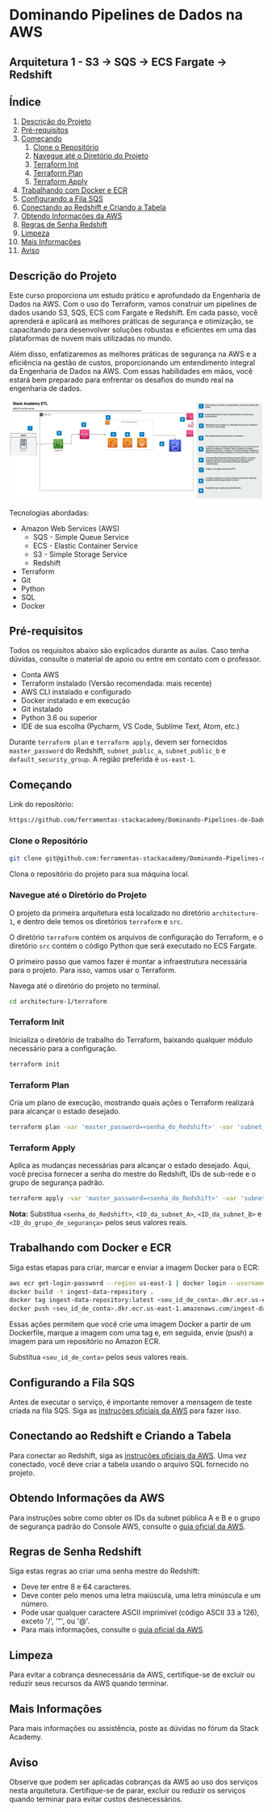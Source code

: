 # Dominando Pipelines de Dados na AWS
## Arquitetura 1 - S3 -> SQS -> ECS Fargate -> Redshift

## Índice
1. [Descrição do Projeto](#descrição-do-projeto)
2. [Pré-requisitos](#pré-requisitos)
3. [Começando](#começando)
    1. [Clone o Repositório](#clone-o-repositório)
    2. [Navegue até o Diretório do Projeto](#navegue-até-o-diretório-do-projeto)
    3. [Terraform Init](#terraform-init)
    4. [Terraform Plan](#terraform-plan)
    5. [Terraform Apply](#terraform-apply)
4. [Trabalhando com Docker e ECR](#trabalhando-com-docker-e-ecr)
5. [Configurando a Fila SQS](#configurando-a-fila-sqs)
6. [Conectando ao Redshift e Criando a Tabela](#conectando-ao-redshift-e-criando-a-tabela)
7. [Obtendo Informações da AWS](#obtendo-informações-da-aws)
8. [Regras de Senha Redshift](#regras-de-senha-redshift)
9. [Limpeza](#limpeza)
10. [Mais Informações](#mais-informações)
11. [Aviso](#aviso)

## Descrição do Projeto <a name="descrição-do-projeto"></a>
Este curso proporciona um estudo prático e aprofundado da Engenharia de Dados na AWS.
Com o uso do Terraform, vamos construir um pipelines de dados usando S3, SQS, ECS com Fargate e Redshift.
Em cada passo, você aprenderá e aplicará as melhores práticas de segurança e otimização, se capacitando para desenvolver soluções robustas e eficientes em uma das plataformas de nuvem mais utilizadas no mundo.

Além disso, enfatizaremos as melhores práticas de segurança na AWS e a eficiência na gestão de custos, proporcionando um entendimento integral da Engenharia de Dados na AWS. Com essas habilidades em mãos, você estará bem preparado para enfrentar os desafios do mundo real na engenharia de dados.

![Arquitetura 1](../docs/images/architecture-1.png)

Tecnologias abordadas:

- Amazon Web Services (AWS)
	- SQS - Simple Queue Service
	- ECS - Elastic Container Service
	- S3 - Simple Storage Service
	- Redshift
- Terraform
- Git
- Python
- SQL
- Docker


## Pré-requisitos <a name="pré-requisitos"></a>
Todos os requisitos abaixo são explicados durante as aulas.
Caso tenha dúvidas, consulte o material de apoio ou entre em contato com o professor.

- Conta AWS
- Terraform instalado (Versão recomendada: mais recente)
- AWS CLI instalado e configurado
- Docker instalado e em execução
- Git instalado
- Python 3.6 ou superior
- IDE de sua escolha (Pycharm, VS Code, Sublime Text, Atom, etc.)

Durante `terraform plan` e `terraform apply`, devem ser fornecidos `master_password` do Redshift, `subnet_public_a`, `subnet_public_b` e `default_security_group`. A região preferida é `us-east-1`.

## Começando <a name="começando"></a>
Link do repositório:
```bash
https://github.com/ferramentas-stackacademy/Dominando-Pipelines-de-Dados-AWS
```

### Clone o Repositório <a name="clone-o-repositório"></a>
```bash
git clone git@github.com:ferramentas-stackacademy/Dominando-Pipelines-de-Dados-AWS.git
```

Clona o repositório do projeto para sua máquina local.

### Navegue até o Diretório do Projeto <a name="navegue-até-o-diretório-do-projeto"></a>
O projeto da primeira arquitetura está localizado no diretório `architecture-1`, e dentro dele temos os diretórios `terraform` e `src`.

O diretório `terraform` contém os arquivos de configuração do Terraform, e o diretório `src` contém o código Python que será executado no ECS Fargate.

O primeiro passo que vamos fazer é montar a infraestrutura necessária para o projeto. Para isso, vamos usar o Terraform.

Navega até o diretório do projeto no terminal.
```bash
cd architecture-1/terraform
```


### Terraform Init <a name="terraform-init"></a>
Inicializa o diretório de trabalho do Terraform, baixando qualquer módulo necessário para a configuração.

```bash
terraform init
```


### Terraform Plan <a name="terraform-plan"></a>
Cria um plano de execução, mostrando quais ações o Terraform realizará para alcançar o estado desejado.

```bash
terraform plan -var 'master_password=<senha_do_Redshift>' -var 'subnet_public_a=<ID_da_subnet_A>' -var 'subnet_public_b=<ID_da_subnet_B>' -var 'default_security_group=<ID_do_grupo_de_segurança>'
```

### Terraform Apply <a name="terraform-apply"></a>
Aplica as mudanças necessárias para alcançar o estado desejado. Aqui, você precisa fornecer a senha do mestre do Redshift, IDs de sub-rede e o grupo de segurança padrão.

```bash
terraform apply -var 'master_password=<senha_do_Redshift>' -var 'subnet_public_A_ID=<ID_da_subnet_A>' -var 'subnet_public_B_ID=<ID_da_subnet_B>' -var 'default_security_group=<ID_do_grupo_de_segurança>'
```


**Nota:** Substitua `<senha_do_Redshift>`, `<ID_da_subnet_A>`, `<ID_da_subnet_B>` e `<ID_do_grupo_de_segurança>` pelos seus valores reais.

## Trabalhando com Docker e ECR <a name="trabalhando-com-docker-e-ecr"></a>
Siga estas etapas para criar, marcar e enviar a imagem Docker para o ECR:

```bash
aws ecr get-login-password --region us-east-1 | docker login --username AWS --password-stdin <seu_id_de_conta>.dkr.ecr.us-east-1.amazonaws.com
docker build -t ingest-data-repository .
docker tag ingest-data-repository:latest <seu_id_de_conta>.dkr.ecr.us-east-1.amazonaws.com/ingest-data-repository:latest
docker push <seu_id_de_conta>.dkr.ecr.us-east-1.amazonaws.com/ingest-data-repository:latest
```

Essas ações permitem que você crie uma imagem Docker a partir de um Dockerfile, marque a imagem com uma tag e, em seguida, envie (push) a imagem para um repositório no Amazon ECR. 

Substitua `<seu_id_de_conta>` pelos seus valores reais.

## Configurando a Fila SQS <a name="configurando-a-fila-sqs"></a>
Antes de executar o serviço, é importante remover a mensagem de teste criada na fila SQS. Siga as [instruções oficiais da AWS](https://docs.aws.amazon.com/AWSSimpleQueueService/latest/SQSDeveloperGuide/sqs-delete-message.html) para fazer isso.

## Conectando ao Redshift e Criando a Tabela <a name="conectando-ao-redshift-e-criando-a-tabela"></a>
Para conectar ao Redshift, siga as [instruções oficiais da AWS](https://docs.aws.amazon.com/redshift/latest/mgmt/connecting-via-psql.html). Uma vez conectado, você deve criar a tabela usando o arquivo SQL fornecido no projeto.

## Obtendo Informações da AWS <a name="obtendo-informações-da-aws"></a>
Para instruções sobre como obter os IDs da subnet pública A e B e o grupo de segurança padrão do Console AWS, consulte o [guia oficial da AWS](https://docs.aws.amazon.com/AWSEC2/latest/UserGuide/finding-vpc-id-sg-id-subnet-id.html).

## Regras de Senha Redshift <a name="regras-de-senha-redshift"></a>
Siga estas regras ao criar uma senha mestre do Redshift:
- Deve ter entre 8 e 64 caracteres.
- Deve conter pelo menos uma letra maiúscula, uma letra minúscula e um número.
- Pode usar qualquer caractere ASCII imprimível (código ASCII 33 a 126), exceto '/', '"', ou '@'.
- Para mais informações, consulte o [guia oficial da AWS](https://docs.aws.amazon.com/redshift/latest/mgmt/changing-cluster-password.html).

## Limpeza <a name="limpeza"></a>
Para evitar a cobrança desnecessária da AWS, certifique-se de excluir ou reduzir seus recursos da AWS quando terminar.

## Mais Informações <a name="mais-informações"></a>
Para mais informações ou assistência, poste as dúvidas no fórum da Stack Academy.

## Aviso <a name="aviso"></a>
Observe que podem ser aplicadas cobranças da AWS ao uso dos serviços nesta arquitetura. Certifique-se de parar, excluir ou reduzir os serviços quando terminar para evitar custos desnecessários.
